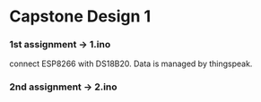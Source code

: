 # Capstone Design 1  

### 1st assignment -> 1.ino
connect ESP8266 with DS18B20. Data is managed by thingspeak.

### 2nd assignment -> 2.ino
